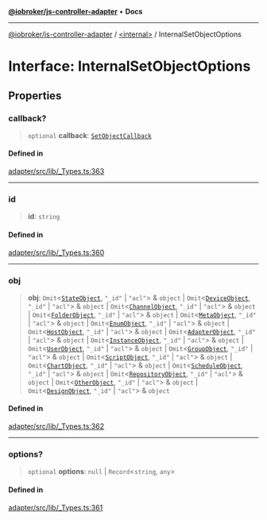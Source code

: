 [**@iobroker/js-controller-adapter**](../../README.md) • **Docs**

***

[@iobroker/js-controller-adapter](../../globals.md) / [\<internal\>](../README.md) / InternalSetObjectOptions

# Interface: InternalSetObjectOptions

## Properties

### callback?

> `optional` **callback**: [`SetObjectCallback`](../type-aliases/SetObjectCallback.md)

#### Defined in

[adapter/src/lib/\_Types.ts:363](https://github.com/ioBroker/ioBroker.js-controller/blob/5cf8c0f8f818a3bd00a8d0bf4c2516676b695603/packages/adapter/src/lib/_Types.ts#L363)

***

### id

> **id**: `string`

#### Defined in

[adapter/src/lib/\_Types.ts:360](https://github.com/ioBroker/ioBroker.js-controller/blob/5cf8c0f8f818a3bd00a8d0bf4c2516676b695603/packages/adapter/src/lib/_Types.ts#L360)

***

### obj

> **obj**: `Omit`\<[`StateObject`](StateObject.md), `"_id"` \| `"acl"`\> & `object` \| `Omit`\<[`DeviceObject`](DeviceObject.md), `"_id"` \| `"acl"`\> & `object` \| `Omit`\<[`ChannelObject`](ChannelObject.md), `"_id"` \| `"acl"`\> & `object` \| `Omit`\<[`FolderObject`](FolderObject.md), `"_id"` \| `"acl"`\> & `object` \| `Omit`\<[`MetaObject`](MetaObject.md), `"_id"` \| `"acl"`\> & `object` \| `Omit`\<[`EnumObject`](EnumObject.md), `"_id"` \| `"acl"`\> & `object` \| `Omit`\<[`HostObject`](HostObject.md), `"_id"` \| `"acl"`\> & `object` \| `Omit`\<[`AdapterObject`](AdapterObject.md), `"_id"` \| `"acl"`\> & `object` \| `Omit`\<[`InstanceObject`](InstanceObject.md), `"_id"` \| `"acl"`\> & `object` \| `Omit`\<[`UserObject`](UserObject.md), `"_id"` \| `"acl"`\> & `object` \| `Omit`\<[`GroupObject`](GroupObject.md), `"_id"` \| `"acl"`\> & `object` \| `Omit`\<[`ScriptObject`](ScriptObject.md), `"_id"` \| `"acl"`\> & `object` \| `Omit`\<[`ChartObject`](ChartObject.md), `"_id"` \| `"acl"`\> & `object` \| `Omit`\<[`ScheduleObject`](ScheduleObject.md), `"_id"` \| `"acl"`\> & `object` \| `Omit`\<[`RepositoryObject`](RepositoryObject.md), `"_id"` \| `"acl"`\> & `object` \| `Omit`\<[`OtherObject`](OtherObject.md), `"_id"` \| `"acl"`\> & `object` \| `Omit`\<[`DesignObject`](DesignObject.md), `"_id"` \| `"acl"`\> & `object`

#### Defined in

[adapter/src/lib/\_Types.ts:362](https://github.com/ioBroker/ioBroker.js-controller/blob/5cf8c0f8f818a3bd00a8d0bf4c2516676b695603/packages/adapter/src/lib/_Types.ts#L362)

***

### options?

> `optional` **options**: `null` \| `Record`\<`string`, `any`\>

#### Defined in

[adapter/src/lib/\_Types.ts:361](https://github.com/ioBroker/ioBroker.js-controller/blob/5cf8c0f8f818a3bd00a8d0bf4c2516676b695603/packages/adapter/src/lib/_Types.ts#L361)
